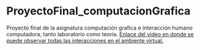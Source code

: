# ProyectoFinal_computacionGrafica
Proyecto final de la asignatura computación grafica e interacción humano computadora, tanto laboratorio como teoría. 
[Enlace del video en donde se puede observar todas las interacciones en el ambiente virtual.](https://drive.google.com/file/d/1eogzJakZDhSTsynbUySh_38GUQrCPlq7/view?usp=sharing)
